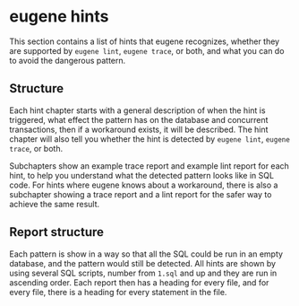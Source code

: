 # eugene hints

This section contains a list of hints that eugene recognizes, whether they are supported by 
`eugene lint`, `eugene trace`, or both, and what you can do to avoid the dangerous pattern.

## Structure

Each hint chapter starts with a general description of when the hint is triggered,
what effect the pattern has on the database and concurrent transactions, then
if a workaround exists, it will be described. The hint chapter will also tell you
whether the hint is detected by `eugene lint`, `eugene trace`, or both.

Subchapters show an example trace report and example lint report for each hint, 
to help you understand what the detected pattern looks like in SQL code. 
For hints where eugene knows about a workaround, there is also a subchapter
showing a trace report and a lint report for the safer way to achieve the same
result.

## Report structure

Each pattern is show in a way so that all the SQL could be run in an empty
database, and the pattern would still be detected. All hints are shown by
using several SQL scripts, number from `1.sql` and up and they are run
in ascending order. Each report then has a heading for every file, and
for every file, there is a heading for every statement in the file.
